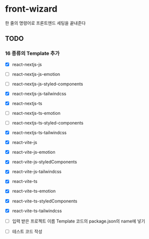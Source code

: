 # front-wizard

한 줄의 명령어로 프론트엔드 세팅을 끝내준다

## TODO

### 16 종류의 Template 추가

- [x] react-nextjs-js
- [ ] react-nextjs-js-emotion
- [ ] react-nextjs-js-styled-components
- [x] react-nextjs-js-tailwindcss
- [x] react-nextjs-ts
- [ ] react-nextjs-ts-emotion
- [ ] react-nextjs-ts-styled-components
- [x] react-nextjs-ts-tailwindcss
- [x] react-vite-js
- [x] react-vite-js-emotion
- [x] react-vite-js-styledComponents
- [x] react-vite-js-tailwindcss
- [x] react-vite-ts
- [x] react-vite-ts-emotion
- [x] react-vite-ts-styledComponents
- [x] react-vite-ts-tailwindcss

- [ ] 입력 받은 프로젝트 이름 Template 코드의 package.json의 name에 넣기
- [ ] 테스트 코드 작성

